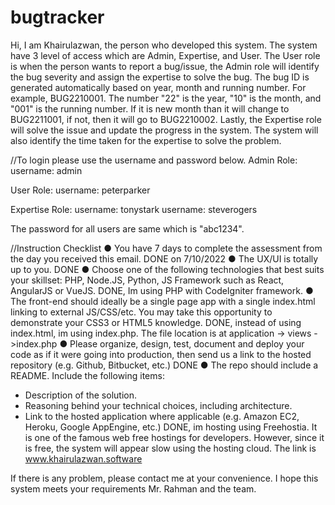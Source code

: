 # bugtracker
Hi, I am Khairulazwan, the person who developed this system. The system have 3 level of access which are Admin, Expertise, and User. 
The User role is when the person wants to report a bug/issue, the Admin role will identify the bug severity and assign the expertise to solve the bug. 
The bug ID is generated automatically based on year, month and running number. For example, BUG2210001. The number "22" is the year, "10" is the month, and "001" is the
running number. If it is new month than it will change to BUG2211001, if not, then it will go to BUG2210002.
Lastly, the Expertise role will solve the issue and update the progress in the system. The system will also identify the time taken for the expertise to solve the problem.


//To login please use the username and password below.
Admin Role:
username: admin

User Role:
username: peterparker

Expertise Role:
username: tonystark
username: steverogers

The password for all users are same which is "abc1234". 

//Instruction Checklist
● You have 7 days to complete the assessment from the day you received this
email. 
DONE on 7/10/2022
● The UX/UI is totally up to you. 
DONE
● Choose one of the following technologies that best suits your skillset:
PHP, Node.JS, Python, JS Framework such as React, AngularJS or VueJS. 
DONE, Im using PHP with CodeIgniter framework.
● The front-end should ideally be a single page app with a single index.html linking
to external JS/CSS/etc. You may take this opportunity to demonstrate your CSS3
or HTML5 knowledge. 
DONE, instead of using index.html, im using index.php. The file location is at application -> views ->index.php 
● Please organize, design, test, document and deploy your code as if it were going
into production, then send us a link to the hosted repository (e.g. Github, Bitbucket, etc.) 
DONE
● The repo should include a README. Include the following items:
- Description of the solution.
- Reasoning behind your technical choices, including architecture.
- Link to the hosted application where applicable (e.g. Amazon EC2,
Heroku, Google AppEngine, etc.)
DONE, im hosting using Freehostia. It is one of the famous web free hostings for developers. However, since it is free, the system will appear slow using the hosting cloud. The link is www.khairulazwan.software

If there is any problem, please contact me at your convenience. I hope this system meets your requirements Mr. Rahman and the team.
